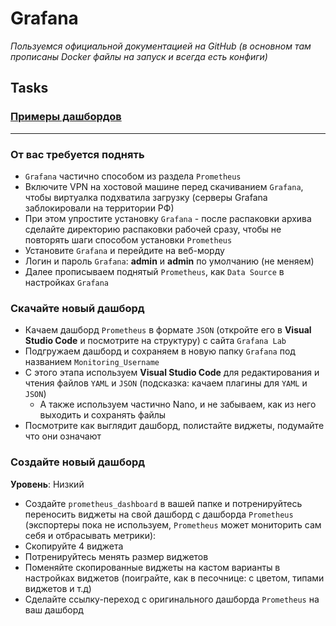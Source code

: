 # Grafana

_Пользуемся официальной документацией на GitHub (в основном там прописаны Docker файлы на запуск и всегда есть конфиги)_

## Tasks

### [Примеры дашбордов](https://play.grafana.org/dashboards)

---

### От вас требуется поднять
 - `Grafana` частично способом из раздела `Prometheus`
 - Включите VPN на хостовой машине перед скачиванием `Grafana`, чтобы виртуалка подхватила загрузку (серверы Grafana заблокировали на территории РФ)
 - При этом упростите установку `Grafana` - после распаковки архива сделайте директорию распаковки рабочей сразу, чтобы не повторять шаги способом установки `Prometheus`
 - Установите `Grafana` и перейдите на веб-морду
 - Логин и пароль `Grafana`: **admin** и **admin** по умолчанию (не меняем)
 - Далее прописываем поднятый `Prometheus`, как `Data Source` в настройках `Grafana`

### Скачайте новый дашборд
 - Качаем дашборд `Prometheus` в формате `JSON` (откройте его в **Visual Studio Code** и посмотрите на структуру) с сайта `Grafana Lab`
 - Подгружаем дашборд и сохраняем в новую папку `Grafana` под названием `Monitoring_Username`
 - С этого этапа используем **Visual Studio Code** для редактирования и чтения файлов `YAML` и `JSON` (подсказка: качаем плагины для `YAML` и `JSON`)
   - А также используем частично Nano, и не забываем, как из него выходить и сохранять файлы
 - Посмотрите как выглядит дашборд, полистайте виджеты, подумайте что они означают

### Создайте новый дашборд
**Уровень**: Низкий
 - Создайте `prometheus_dashboard` в вашей папке и потренируйтесь переносить виджеты на свой дашборд с дашборда `Prometheus` (экспортеры пока не используем, `Prometheus` может мониторить сам себя и отбрасывать метрики):
 - Скопируйте 4 виджета
 - Потренируйтесь менять размер виджетов
 - Поменяйте скопированные виджеты на кастом варианты в настройках виджетов (поиграйте, как в песочнице: с цветом, типами виджетов и т.д)
 - Сделайте ссылку-переход с оригинального дашборда `Prometheus` на ваш дашборд
   
